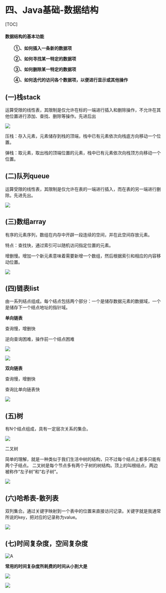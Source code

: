 # 四、Java基础-数据结构

[TOC]

#### 数据结构的基本功能

　　**①、如何插入一条新的数据项**

　　**②、如何寻找某一特定的数据项**

　　**③、如何删除某一特定的数据项**

　　**④、如何迭代的访问各个数据项，以便进行显示或其他操作**



## (一)栈stack

运算受限的线性表，其限制是仅允许在标的一端进行插入和删除操作，不允许在其他位置进行添加、查找、删除等操作。先进后出

![](C:\Users\G\Desktop\文章\堆栈.png)

压栈：存入元素，元素储存到栈的顶端，栈中已有元素依次向栈底方向移动一个位置。 

弹栈：取元素，取出栈的顶端位置的元素，栈中已有元素依次向栈顶方向移动一个位置。

## (二)队列queue

运算受限的线性表，其限制是仅允许在表的一端进行插入，而在表的另一端进行删除。先进先出。

![](C:\Users\G\Desktop\文章\队列图.bmp)





## (三)数组array

有序的元素序列，数组在内存中开辟一段连续的空间，并在此空间存放元素。

特点：查找快，通过索引可以随机访问指定位置的元素。

增删慢。增加一个新元素意味着需要新增一个数组，然后根据索引和相应的内容移动位置。

![](C:\Users\G\Desktop\文章\数组.png)

## (四)链表list

由一系列结点组成。每个结点包括两个部分：一个是储存数据元素的数据域，一个是储存下一个结点地址的指针域。

**单向链表**

查询慢，增删快

逆向查询困难，操作前一个结点困难

![](C:\Users\G\Desktop\文章\单链表结构特点.png)

![](C:\Users\G\Desktop\文章\单链表结构.png)

**双向链表**

查询慢，增删快

查询比单向链表快

![](C:\Users\G\Desktop\文章\双向链表.png)

## (五)树

有N个结点组成，具有一定层次关系的集合。

![](C:\Users\G\Desktop\文章\树.png)



二叉树

简单的理解，就是一种类似于我们生活中树的结构，只不过每个结点上都多只能有两个子结点。
二叉树是每个节点多有两个子树的树结构。顶上的叫根结点，两边被称作“左子树”和“右子树”。

![](C:\Users\G\Desktop\文章\二叉树.bmp)

## (六)哈希表-散列表

双列集合。通过关键字映射到一个表中的位置来直接访问记录。关键字就是我通常所说的key，把对应的记录称为value。

![](C:\Users\G\Desktop\文章\Collection与Map.bmp)

## (七)时间复杂度，空间复杂度

![A](C:\Users\G\Desktop\文章\时间复杂度.jpg)

**常用的时间复杂度所耗费的时间从小到大是**

![](C:\Users\G\Desktop\文章\时间复杂度2.png)

![](C:\Users\G\Desktop\文章\时间复杂度3.png)
